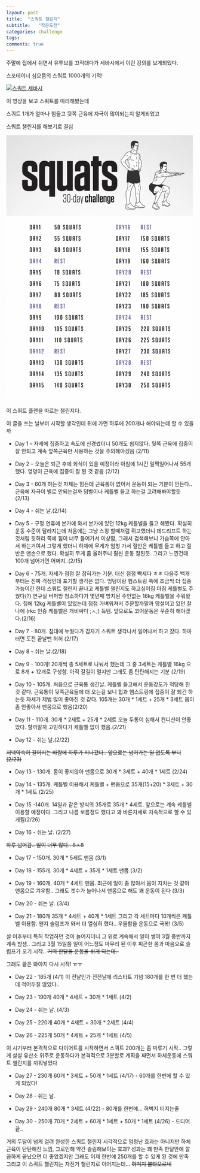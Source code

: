```yaml
---
layout: post
title:  "스쿼트 챌린지"
subtitle:   "작은도전"
categories: challenge
tags:
comments: true
---
```



주말에 집에서 쉬면서 유투브를 끄적대다가 세바시에서 이런 강의를 보게되었다.

스포테이너 심으뜸의 스쿼트 1000개의 기적!

[![스쿼트 세바시](http://img.youtube.com/vi/OE8PLVoA30Y/0.jpg)](#)

이 영상을 보고 스쿼트를 따라해봤는데

스쿼트 1개가 얼마나 힘들고 뒷쪽 근육에 자극이 많이되는지 알게되었고

스쿼트 챌린지를 해보기로 결심

[![스쿼트 30일 챌린지](/assets/img/2018-02-11-squat-30-day-challenge.png)](#)

이 스쿼트 플랜을 따르는 챌린지다.

이 글을 쓰는 날부터 시작할 생각인데 뒤에 가면 하루에 200개나 해야되는데 할 수 있을까


- Day 1 – 자세에 집중하고 속도에 신경썼더니 50개도 쉽지않다. 뒷쪽 근육에 집중이 잘 안되고 계속 앞쪽근육만 사용하는 것을 주의해야겠음 (2/11)

- Day 2 – 오늘은 퇴근 후에 회식이 있을 예정이라 아침에 1시간 일찍일어나서 55개 했다. 엉덩이 근육에 집중이 잘 된 것 같음 (2/12)

- Day 3 - 60개 하는것 자체는 힘든데 근육통이 없어서 운동이 되는 기분이 안든다.. 근육에 자극이 별로 안되는걸까 덤벨이나 케틀벨 들고 하는걸 고려해봐야할듯 (2/13)

- Day 4 - 쉬는 날.(2/14)

- Day 5 - 구정 연휴에 본가에 와서 본가에 있던 12kg 케틀벨을 들고 해봤다. 확실히 운동 수준이 달라지는데 처음에는 그냥 스윙 할때처럼 쥐고했더니 데드리프트 하는것처럼 뒷허리 쪽에 힘이 너무 들어가서 이상함, 그래서 검색해보니 가슴쪽에 안아서 하는거여서 그렇게 했더니 하체에 무게가 엄청 가서 절반은 케틀벨 들고 하고 절반은 맨손으로 했다. 확실히 무게 좀 올려주니 훨씬 운동 잘된듯. 그리고 느낀건데 100개 넘어가면 어쩌지..(2/15)

- Day 6 - 75개. 자세가 점점 잘 잡혀가는 기분. 대신 점점 빡세다 ㅎㅎ 다음주 백개부터는 진짜 걱정인데 포기할 생각은 없다. 엉덩이랑 햄스트링 쪽에 조금씩 더 집중가능이긴 한데 스쿼트 챌린지 끝나고 케틀벨 챌린지도 하고싶어짐 마침 케틀벌도 주웠다(?) 연구실 버퍼방 청소하다가 몇년째 방치된 주인없는 16kg 케틀벨을 주워왔다. 집에 12kg 케틀벨이 있었는데 점점 가벼워져서 주문할까말까 망설이고 있던 찰나에 (rkc 인증 케틀벨은 개비싸다 ;ㅅ;) 득템. 앞으로도 코어운동은 꾸준히 해야겠다.(2/16)

- Day 7 - 80개. 침대에 누웠다가 갑자기 스쿼트 생각나서 일어나서 하고 잤다. 하마터면 도전 끝날뻔 허허 (2/17)

- Day 8 - 쉬는 날.(2/18)

- Day 9 - 100개! 20개씩 총 5세트로 나눠서 했는데 그 중 3세트는 케틀벨 16kg 으로 8개 + 12개로 구성함. 아직 갈길이 멀지만 그래도 좀 탄탄해지는 기분 (2/19)

- Day 10 - 105개. 처음으로 근육통 생긴날. 케틀벨 들고해서 운동강도가 적당해 진 것 같다. 근육통이 뒷쪽근육들에 더 오는걸 보니 힙과 햄스트링에 집중이 잘 되긴 하는듯 자세가 제법 많이 좋아진 것 같다. 105개는 30개 \* 1세트 + 25개 \* 3세트 몸이 좀 안좋아서 맨몸으로 했음(2/20)

- Day 11 - 110개. 30개 \* 2세트 + 25개 \* 2세트 오늘 두통이 심해서 컨디션이 안좋았다. 할까말까 고민하다가 케틀벨 없이 했음.(2/21)

- Day 12 - 쉬는 날.(2/22)

~~저녁약속이 길어지는 바람에 하루가 지나갔다.. 앞으로는 넘어가는 일 없도록 부디 (2/23)~~

- Day 13 - 130개. 몸이 좋지않아 맨몸으로 30개 \* 3세트 + 40개 \* 1세트 (2/24)

- Day 14 - 135개. 케틀벨 이용해서 케틀벨 + 맨몸으로 35개(15+20) \* 3세트 + 30개 \* 1세트 (2/25)

- Day 15 -140개. 14일과 같은 방식의 35개로 35개 \* 4세트. 앞으로는 계속 케틀벨 이용할 예정이다. 그리고 나름 보름정도 했다고 꽤 바른자세로 지속적으로 할 수 있게됨(2/26)

- Day 16 - 쉬는 날. (2/27)

~~하루 넘어감.. 일이 너무 많다.. 8ㅅ8~~

- Day 17 - 150개. 30개 \* 5세트 맨몸 (3/1)

- Day 18 - 155개. 30개 \* 4세트 + 35개 \* 1세트 맨몸 (3/2)

- Day 19 - 160개. 40개 \* 4세트 맨몸. 최근에 일이 좀 많아서 몸이 지치는 것 같아 맨몸으로 겨우함.. 그래도 갯수가 늘어나서 맨몸으로 해도 꽤 운동이 된다 (3/3)

- Day 20 - 쉬는 날. (3/4)

- Day 21 - 180개 35개 \* 4세트 + 40개 \* 1세트 그리고 각 세트마다 10개씩은 케틀벨 이용함. 왠지 슬럼프가 와서 더 열심히 했다.. 우울함을 운동으로 극복! (3/5)

설 이후부터 특허 작업하던 것이 늘어지더니 그 위로 계속해서 일이 쌓여 3월 중반까지 계속 밤샘..
그리고 3월 15일쯤 일이 어느정도 마무리 된 이후 피곤한 몸과 마음으로 슬럼프가 오기 시작..
~~거의 한달을 운동을 쉬게 되는데..~~

그래도 끝은 봐야지 다시 시작! ㅠㅠ

- Day 22 - 185개 (4/1) 이 전날인가 전전날에 리스타트 기념 180개를 한 번 더 했는데 적어두질 않았다..

- Day 23 - 190개 40개 \* 4세트 + 30개 \* 1세트 (4/2)

- Day 24 - 쉬는 날. (4/3)

- Day 25 - 220개 40개 \* 4세트 + 30개 \* 2세트 (4/4)

- Day 26 - 225개 50개 \* 4세트 + 25개 \* 1세트 (4/5)

이 시기부터 본격적으로 다이어트를 시작하면서 스쿼트 200개는 좀 미루기 시작..
그렇게 살살 유산소 위주로 운동하다가
본격적으로 3분할로 계획을 짜면서 하체운동에 스쿼트 챌린지를 끼워넣었다

- Day 27 - 230개 60개 \* 3세트 + 50개 \* 1세트 (4/17) - 60개를 한번에 할 수 있게 되었다!

- Day 28 - 쉬는 날.

- Day 29 - 240개 80개 \* 3세트 (4/22) - 80개를 한번에... 허벅지 터지는줄

- Day 30 - 250개 70개 \* 2세트 + 60개 \* 1세트 + 50개 \* 1세트 (4/26) - 드디어 끝..


거의 두달이 넘게 걸려 완성한 스쿼트 챌린지
시각적으로 엄청난 효과는 아니지만 하체근육이 탄탄해진 느낌, 그로인해 약간 슬림해보이는 효과? 성과는 꽤 만족
한달안에 깔끔하게 끝났으면 더 좋았겠지만 그래도 이제 한번에 250개를 할 수 있게 된 것에 만족
그리고 이 스쿼트 챌린지는 자전거 챌린지로 이어지는데... ~~허벅지 불타오르네~~
